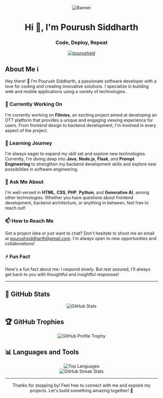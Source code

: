 <div align="center">
  <img src="https://github.com/pourushsiddharth/pourushsiddharth/blob/main/assets/banner.png" alt="Banner">
</div>

<h1 align="center">Hi 👋, I'm Pourush Siddharth</h1>
<h3 align="center">Code, Deploy, Repeat</h3>

<p align="center"> 
  <a href="https://twitter.com/pourushsid" target="blank"><img src="https://img.shields.io/twitter/follow/pourushsid?logo=twitter&style=for-the-badge" alt="pourushsid" /></a> 
</p>

## About Me ℹ️

Hey there! 👋 I'm Pourush Siddharth, a passionate software developer with a love for coding and creating innovative solutions. I specialize in building web and mobile applications using a variety of technologies.

### 🔭 Currently Working On

I'm currently working on **Filmies**, an exciting project aimed at developing an OTT platform that provides a unique and engaging viewing experience for users. From frontend design to backend development, I'm involved in every aspect of the project.

### 🌱 Learning Journey

I'm always eager to expand my skill set and explore new technologies. Currently, I'm diving deep into **Java**, **Node.js**, **Flask**, and **Prompt Engineering** to strengthen my backend development skills and explore new possibilities in software engineering.

### 💬 Ask Me About

I'm well-versed in **HTML**, **CSS**, **PHP**, **Python**, and **Generative AI**, among other technologies. Whether you have questions about frontend development, backend architecture, or anything in between, feel free to reach out!

### 📫 How to Reach Me

Got a project idea or just want to chat? Don't hesitate to shoot me an email at pourushsiddharth@gmail.com. I'm always open to new opportunities and collaborations!

### ⚡ Fun Fact

Here's a fun fact about me: I respond slowly. But rest assured, I'll always get back to you with thoughtful and insightful responses!

---

## 🚀 GitHub Stats

<div align="center">
  <img src="https://github-readme-stats.vercel.app/api?username=pourushsiddharth&show_icons=true&locale=en&theme=algolia" alt="GitHub Stats" />
</div>

## 🏆 GitHub Trophies

<div align="center">
  <img src="https://github-profile-trophy.vercel.app/?username=pourushsiddharth&theme=algolia" alt="GitHub Profile Trophy" />
</div>

## 📊 Languages and Tools

<div align="center">
  <img src="https://github-readme-stats.vercel.app/api/top-langs/?username=pourushsiddharth&layout=compact&theme=algolia" alt="Top Languages" />
</div>

<div align="center">
  <img src="https://github-readme-streak-stats.herokuapp.com/?user=pourushsiddharth&theme=algolia" alt="GitHub Streak Stats" />
</div>

---

<div align="center">
  <p>Thanks for stopping by! Feel free to connect with me and explore my projects. Let's build something amazing together! 🚀</p>
</div>
